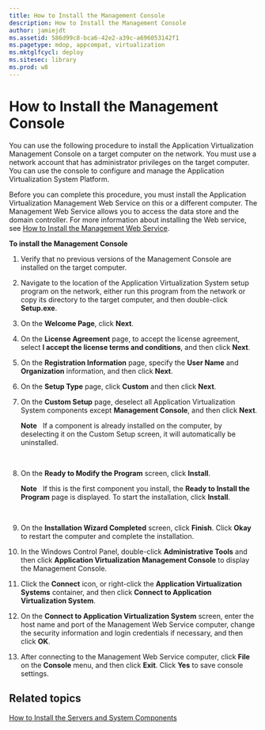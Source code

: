 ```yaml
---
title: How to Install the Management Console
description: How to Install the Management Console
author: jamiejdt
ms.assetid: 586d99c8-bca6-42e2-a39c-a696053142f1
ms.pagetype: mdop, appcompat, virtualization
ms.mktglfcycl: deploy
ms.sitesec: library
ms.prod: w8
---
```



# How to Install the Management Console


You can use the following procedure to install the Application Virtualization Management Console on a target computer on the network. You must use a network account that has administrator privileges on the target computer. You can use the console to configure and manage the Application Virtualization System Platform.

Before you can complete this procedure, you must install the Application Virtualization Management Web Service on this or a different computer. The Management Web Service allows you to access the data store and the domain controller. For more information about installing the Web service, see [How to Install the Management Web Service](how-to-install-the-management-web-service.md).

**To install the Management Console**

1.  Verify that no previous versions of the Management Console are installed on the target computer.

2.  Navigate to the location of the Application Virtualization System setup program on the network, either run this program from the network or copy its directory to the target computer, and then double-click **Setup.exe**.

3.  On the **Welcome Page**, click **Next**.

4.  On the **License Agreement** page, to accept the license agreement, select **I accept the license terms and conditions**, and then click **Next**.

5.  On the **Registration Information** page, specify the **User Name** and **Organization** information, and then click **Next**.

6.  On the **Setup Type** page, click **Custom** and then click **Next**.

7.  On the **Custom Setup** page, deselect all Application Virtualization System components except **Management Console**, and then click **Next**.

    **Note**  
    If a component is already installed on the computer, by deselecting it on the Custom Setup screen, it will automatically be uninstalled.

     

8.  On the **Ready to Modify the Program** screen, click **Install**.

    **Note**  
    If this is the first component you install, the **Ready to Install the Program** page is displayed. To start the installation, click **Install**.

     

9.  On the **Installation Wizard Completed** screen, click **Finish**. Click **Okay** to restart the computer and complete the installation.

10. In the Windows Control Panel, double-click **Administrative Tools** and then click **Application Virtualization Management Console** to display the Management Console.

11. Click the **Connect** icon, or right-click the **Application Virtualization Systems** container, and then click **Connect to Application Virtualization System**.

12. On the **Connect to Application Virtualization System** screen, enter the host name and port of the Management Web Service computer, change the security information and login credentials if necessary, and then click **OK**.

13. After connecting to the Management Web Service computer, click **File** on the **Console** menu, and then click **Exit**. Click **Yes** to save console settings.

## Related topics


[How to Install the Servers and System Components](how-to-install-the-servers-and-system-components.md)

 

 





